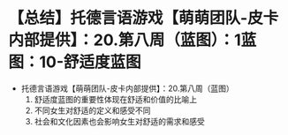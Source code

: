 # 【总结】托德言语游戏【萌萌团队-皮卡内部提供】：20.第八周（蓝图）：1蓝图：10-舒适度蓝图

-   托德言语游戏【萌萌团队-皮卡内部提供】：20.第八周（蓝图）
    1.  舒适度蓝图的重要性体现在舒适和价值的比喻上
    2.  不同女生对舒适的定义和感受不同
    3.  社会和文化因素也会影响女生对舒适的需求和感受